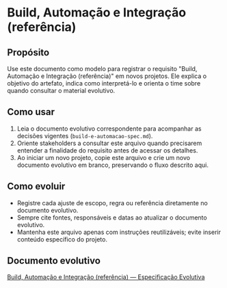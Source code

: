 <!-- proj/03-implementacao/build-e-automacao.md -->
# Build, Automação e Integração (referência)

## Propósito
Use este documento como modelo para registrar o requisito "Build, Automação e Integração (referência)" em novos projetos. Ele explica o objetivo do artefato, indica como interpretá-lo e orienta o time sobre quando consultar o material evolutivo.

## Como usar
1. Leia o documento evolutivo correspondente para acompanhar as decisões vigentes (`build-e-automacao-spec.md`).
2. Oriente stakeholders a consultar este arquivo quando precisarem entender a finalidade do requisito antes de acessar os detalhes.
3. Ao iniciar um novo projeto, copie este arquivo e crie um novo documento evolutivo em branco, preservando o fluxo descrito aqui.

## Como evoluir
- Registre cada ajuste de escopo, regra ou referência diretamente no documento evolutivo.
- Sempre cite fontes, responsáveis e datas ao atualizar o documento evolutivo.
- Mantenha este arquivo apenas com instruções reutilizáveis; evite inserir conteúdo específico do projeto.

## Documento evolutivo
[Build, Automação e Integração (referência) — Especificação Evolutiva](./build-e-automacao-spec.md)

